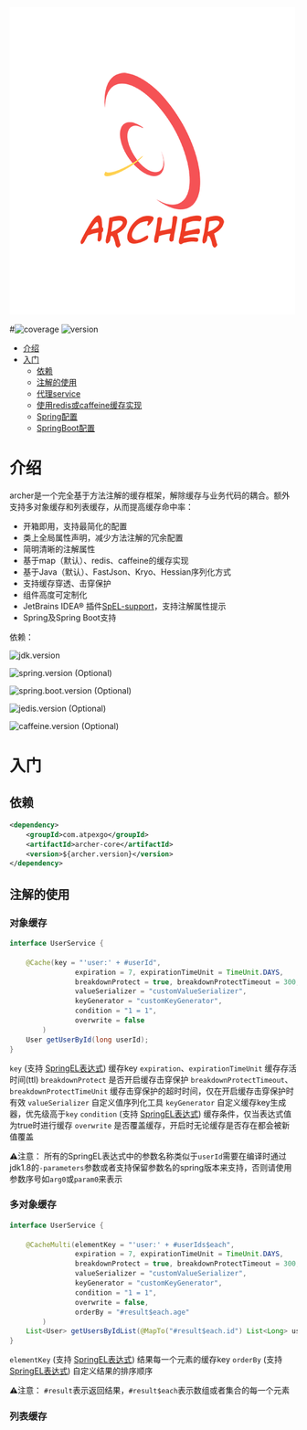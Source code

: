 ![logo](./doc/img/archer_logo_500.png)

#![coverage](https://img.shields.io/badge/coverage-80.5%25-brightgreen) ![version](https://img.shields.io/badge/version-1.0.0-ff69b4) 

- [介绍](#介绍)
- [入门](#入门)
    - [依赖](#依赖)
    - [注解的使用](#注解的使用)
    - [代理service](#代理service)
    - [使用redis或caffeine缓存实现](#使用redis或caffeine缓存实现)
    - [Spring配置](#Spring配置)
    - [SpringBoot配置](#SpringBoot配置)

# 介绍
archer是一个完全基于方法注解的缓存框架，解除缓存与业务代码的耦合。额外支持多对象缓存和列表缓存，从而提高缓存命中率：

- 开箱即用，支持最简化的配置
- 类上全局属性声明，减少方法注解的冗余配置
- 简明清晰的注解属性
- 基于map（默认）、redis、caffeine的缓存实现
- 基于Java（默认）、FastJson、Kryo、Hessian序列化方式
- 支持缓存穿透、击穿保护
- 组件高度可定制化
- JetBrains IDEA® 插件[SpEL-support](./plugin/archer-plugin.zip)，支持注解属性提示
- Spring及Spring Boot支持

依赖：

![jdk.version](https://img.shields.io/badge/Jdk-1.8%2B-ff69b4) 

![spring.version](https://img.shields.io/badge/Spring-4.0.0.RELEASE%2B-green) (Optional)

![spring.boot.version](https://img.shields.io/badge/Spring.boot-1.0.0.RELEASE%2B-blue) (Optional)

![jedis.version](https://img.shields.io/badge/Jedis-2.9.0%2B-red) (Optional)

![caffeine.version](https://img.shields.io/badge/Caffeine-2.8.4%2B-blueviolet) (Optional)

# 入门
## 依赖
```xml
<dependency>
    <groupId>com.atpexgo</groupId>
    <artifactId>archer-core</artifactId>
    <version>${archer.version}</version>
</dependency>
```
## 注解的使用
### 对象缓存
```java
interface UserService {

    @Cache(key = "'user:' + #userId", 
                expiration = 7, expirationTimeUnit = TimeUnit.DAYS, 
                breakdownProtect = true, breakdownProtectTimeout = 300, breakdownProtectTimeUnit = TimeUnit.MILLISECONDS,
                valueSerializer = "customValueSerializer",
                keyGenerator = "customKeyGenerator",
                condition = "1 = 1",
                overwrite = false
        )
    User getUserById(long userId);
}
```
``key`` (支持 [SpringEL表达式](https://docs.spring.io/spring/docs/4.2.x/spring-framework-reference/html/expressions.html))  缓存key
``expiration``、``expirationTimeUnit`` 缓存存活时间(ttl)
``breakdownProtect`` 是否开启缓存击穿保护
``breakdownProtectTimeout``、``breakdownProtectTimeUnit`` 缓存击穿保护的超时时间，仅在开启缓存击穿保护时有效
``valueSerializer`` 自定义值序列化工具
``keyGenerator`` 自定义缓存key生成器，优先级高于``key``
``condition`` (支持 [SpringEL表达式](https://docs.spring.io/spring/docs/4.2.x/spring-framework-reference/html/expressions.html)) 缓存条件，仅当表达式值为true时进行缓存
``overwrite`` 是否覆盖缓存，开启时无论缓存是否存在都会被新值覆盖

⚠️注意：
所有的SpringEL表达式中的参数名称类似于``userId``需要在编译时通过jdk1.8的``-parameters``参数或者支持保留参数名的spring版本来支持，否则请使用参数序号如``arg0``或``param0``来表示


### 多对象缓存
```java
interface UserService {

    @CacheMulti(elementKey = "'user:' + #userIds$each",
                expiration = 7, expirationTimeUnit = TimeUnit.DAYS,
                breakdownProtect = true, breakdownProtectTimeout = 300, breakdownProtectTimeUnit = TimeUnit.MILLISECONDS,
                valueSerializer = "customValueSerializer",
                keyGenerator = "customKeyGenerator",
                condition = "1 = 1",
                overwrite = false,
                orderBy = "#result$each.age"
        )
    List<User> getUsersByIdList(@MapTo("#result$each.id") List<Long> userIds);
}
```
``elementKey`` (支持 [SpringEL表达式](https://docs.spring.io/spring/docs/4.2.x/spring-framework-reference/html/expressions.html)) 结果每一个元素的缓存key
``orderBy`` (支持 [SpringEL表达式](https://docs.spring.io/spring/docs/4.2.x/spring-framework-reference/html/expressions.html)) 自定义结果的排序顺序

⚠️注意：
``#result``表示返回结果，``#result$each``表示数组或者集合的每一个元素


### 列表缓存